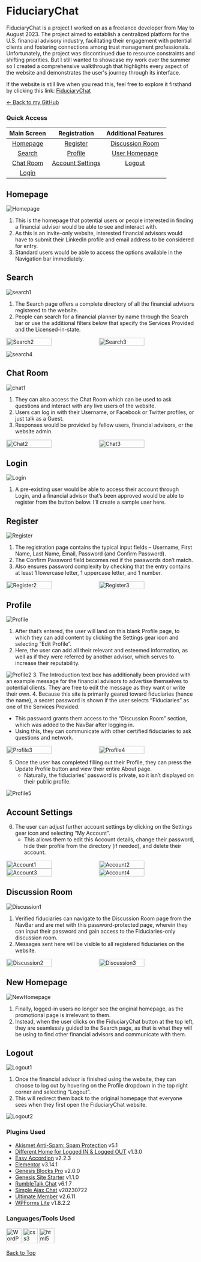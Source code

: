 # FiduciaryChat
FiduciaryChat is a project I worked on as a freelance developer from May to August 2023. The project aimed to establish a centralized platform for the U.S. financial advisory industry, facilitating their engagement with potential clients and fostering connections among trust management professionals. Unfortunately, the project was discontinued due to resource constraints and shifting priorities. But I still wanted to showcase my work over the summer so I created a comprehensive walkthrough that highlights every aspect of the website and demonstrates the user's journey through its interface.


If the website is still live when you read this, feel free to explore it firsthand by clicking this link: [FiduciaryChat](https://testsite333dev.wpengine.com)

[← Back to my GitHub](https://github.com/AnvayB/FiduciaryChat/)

### Quick Access
<!-- | Main Screen      | Registration | Additional Features     |
| :---:        |    :----:   |          :---: |
| [Homepage](https://anvayb.github.io/FiduciaryChat/#homepage)      | [Register](https://anvayb.github.io/FiduciaryChat/#register) | [Discussion Room](https://anvayb.github.io/FiduciaryChat/#discussion-room)     |
| [Search](https://anvayb.github.io/FiduciaryChat/#search)      | [Profile](https://anvayb.github.io/FiduciaryChat/#profile)       | [User Homepage](https://anvayb.github.io/FiduciaryChat/#new-homepage)   |
| [Chat Room](https://anvayb.github.io/FiduciaryChat/#chat-room)   | [Account Settings](https://anvayb.github.io/FiduciaryChat/#account-settings)        | [Logout](https://anvayb.github.io/FiduciaryChat/#logout)      |
| [Login](https://anvayb.github.io/FiduciaryChat/#login) -->
| Main Screen      | Registration | Additional Features     |
| :---:        |    :----:   |          :---: |
| [Homepage](https://anvayb.github.io/FiduciaryChat/#homepage)      | [Register](https://anvayb.github.io/FiduciaryChat/#register) | [Discussion Room](https://anvayb.github.io/FiduciaryChat/#discussion-room)     |
| [Search](https://anvayb.github.io/FiduciaryChat/#search)      | [Profile](https://anvayb.github.io/FiduciaryChat/#profile)       | [User Homepage](https://anvayb.github.io/FiduciaryChat/#new-homepage)   |
| [Chat Room](https://anvayb.github.io/FiduciaryChat/#chat-room)   | [Account Settings](https://anvayb.github.io/FiduciaryChat/#account-settings)        | [Logout](https://anvayb.github.io/FiduciaryChat/#logout)      |
| [Login](https://anvayb.github.io/FiduciaryChat/#login)         |



## Homepage
![Homepage](/images/homepage.png)
1. This is the homepage that potential users or people interested in finding a financial advisor would be able to see and interact with.
2. As this is an invite-only website, interested financial advisors would have to submit their LinkedIn profile and email address to be considered for entry.
3. Standard users would be able to access the options available in the Navigation bar immediately.

## Search
![search1](/images/search1.png)
1. The Search page offers a complete directory of all the financial advisors registered to the website.
2. People can search for a financial planner by name through the Search bar or use the additional filters below that specify the Services Provided and the Licensed-in-state.
<div style="display: flex;">
   <img src="./images/search2.png" style="width: 49%;" alt="Search2">
   <img src="./images/search3.png" style="width: 49%;" alt="Search3">
</div> 
<p></p> 

![search4](/images/search4.png)

## Chat Room
![chat1](/images/chat1.png)
1. They can also access the Chat Room which can be used to ask questions and interact with any live users of the website.
2. Users can log in with their Username, or Facebook or Twitter profiles, or just talk as a Guest.
3. Responses would be provided by fellow users, financial advisors, or the website admin.
<div style="display: flex;">
   <img src="./images/chat2.png" style="width: 49%;" alt="Chat2">
   <img src="./images/chat3.png" style="width: 49%;" alt="Chat3">
</div>

## Login
![Login](/images/login.png)
1. A pre-existing user would be able to access their account through Login, and a financial advisor that’s been approved would be able to register from the button below. I’ll create a sample user here.

## Register
![Register](/images/register.png)
1. The registration page contains the typical input fields – Username, First Name, Last Name, Email, Password (and Confirm Password).
2. The Confirm Password field becomes red if the passwords don’t match.
3. Also ensures password complexity by checking that the entry contains at least 1 lowercase letter, 1 uppercase letter, and 1 number.
<div style="display: flex;">
   <img src="./images/register2.png" style="width: 49%;" alt="Register2">
   <img src="./images/register3.png" style="width: 49%;" alt="Register3">
</div>

## Profile
![Profile](/images/profile1.png)
1. After that’s entered, the user will land on this blank Profile page, to which they can add content by clicking the Settings gear icon and selecting “Edit Profile”.
2. Here, the user can add all their relevant and esteemed information, as well as if they were referred by another advisor, which serves to increase their reputability.

![Profile2](/images/profile2.png)
3. The Introduction text box has additionally been provided with an example message for the financial advisors to advertise themselves to potential clients. They are free to edit the message as they want or write their own.
4. Because this site is primarily geared toward fiduciaries (hence the name), a secret password is shown if the user selects “Fiduciaries” as one of the Services Provided.
   * This password grants them access to the “Discussion Room” section, which was added to the NavBar after logging in.
   * Using this, they can communicate with other certified fiduciaries to ask questions and network.
<div style="display: flex;">
   <img src="./images/profile3.png" style="width: 49%;" alt="Profile3">
   <img src="./images/profile4.png" style="width: 49%;" alt="Profile4">
</div>
   
5. Once the user has completed filling out their Profile, they can press the Update Profile button and view their entire About page.
   * Naturally, the fiduciaries' password is private, so it isn’t displayed on their public profile.

![Profile5](/images/profile5.png)


## Account Settings
6. The user can adjust further account settings by clicking on the Settings gear icon and selecting “My Account”.
   * This allows them to edit this Account details, change their password, hide their profile from the directory (if needed), and delete their account.

<div style="display: flex;">
   <img src="./images/account1.png" style="width: 49%;" alt="Account1">
   <img src="./images/account2.png" style="width: 49%;" alt="Account2">
</div>
<div style="display: flex;">
   <img src="./images/account3.png" style="width: 49%;" alt="Account3">
   <img src="./images/account4.png" style="width: 49%;" alt="Account4">
</div>

## Discussion Room
![Discussion1](/images/discussion1.png)
1. Verified fiduciaries can navigate to the Discussion Room page from the NavBar and are met with this password-protected page, wherein they can input their password and gain access to the Fiduciaries-only discussion room.
2. Messages sent here will be visible to all registered fiduciaries on the website.
<div style="display: flex;">
   <img src="./images/discussion2.png" style="width: 49%;" alt="Discussion2">
   <img src="./images/discussion3.png" style="width: 49%;" alt="Discussion3">
</div>

## New Homepage
![NewHomepage](/images/newhomepage.png)
1. Finally, logged-in users no longer see the original homepage, as the promotional page is irrelevant to them.
2. Instead, when the user clicks on the FiduciaryChat button at the top left, they are seamlessly guided to the Search page, as that is what they will be using to find other financial advisors and communicate with them.

## Logout
![Logout1](/images/logout1.png)
1. Once the financial advisor is finished using the website, they can choose to log out by hovering on the Profile dropdown in the top right corner and selecting “Logout”.
2. This will redirect them back to the original homepage that everyone sees when they first open the FiduciaryChat website.

![Logout2](/images/logout2.png)

### Plugins Used
* [Akismet Anti-Spam: Spam Protection](https://wordpress.org/plugins/akismet/) v5.1
* [Different Home for Logged IN & Logged OUT](https://wordpress.org/plugins/different-home-for-logged-in-logged-out/) v1.3.0
* [Easy Accordion](https://wordpress.org/plugins/easy-accordion-free/) v2.2.3 
* [Elementor](https://wordpress.org/plugins/elementor/) v3.14.1
* [Genesis Blocks Pro](https://wordpress.org/plugins/genesis-blocks/) v2.0.0
* [Genesis Site Starter](https://wpengine.com/support/get-started-genesis-studiopress-theme/) v1.1.0
* [RumbleTalk Chat](https://wordpress.org/plugins/rumbletalk-chat-a-chat-with-themes/) v6.1.7
* [Simple Ajax Chat](https://wordpress.org/plugins/simple-ajax-chat/) v20230722
* [Ultimate Member](https://wordpress.org/plugins/ultimate-member/) v2.6.11
* [WPForms Lite](https://wordpress.org/plugins/wpforms-lite/) v1.8.2.2


### Languages/Tools Used
<img src="https://raw.githubusercontent.com/devicons/devicon/master/icons/wordpress/wordpress-original.svg" alt="WordPress" width="40" height="40"/> 
<img src="https://raw.githubusercontent.com/devicons/devicon/master/icons/css3/css3-original-wordmark.svg" alt="css3" width="40" height="40"/> 
<img src="https://raw.githubusercontent.com/devicons/devicon/master/icons/html5/html5-original-wordmark.svg" alt="html5" width="40" height="40"/> 

[Back to Top](https://anvayb.github.io/FiduciaryChat/#fiduciarychat
)
